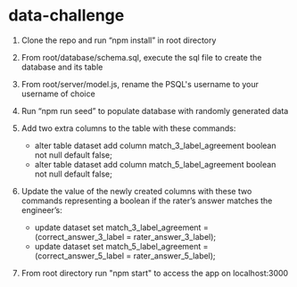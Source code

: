 # data-challenge

1. Clone the repo and run “npm install” in root directory

2. From root/database/schema.sql, execute the sql file to create the database and its table 

3. From root/server/model.js, rename the PSQL's username to your username of choice

4. Run “npm run seed” to populate database with randomly generated data

5. Add two extra columns to the table with these commands:
	* alter table dataset add column match_3_label_agreement boolean not null default false;
	* alter table dataset add column match_5_label_agreement boolean not null default false;

6. Update the value of the newly created columns with these two commands representing a boolean if the rater’s answer matches the engineer’s:
	* update dataset set match_3_label_agreement = (correct_answer_3_label = rater_answer_3_label);
	* update dataset set match_5_label_agreement = (correct_answer_5_label = rater_answer_5_label);

7. From root directory run "npm start" to access the app on localhost:3000

